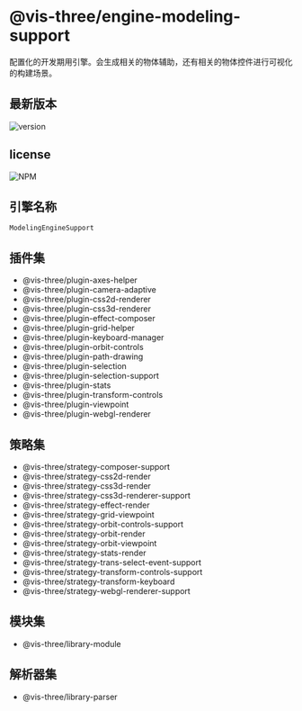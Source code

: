 # @vis-three/engine-modeling-support

配置化的开发期用引擎。会生成相关的物体辅助，还有相关的物体控件进行可视化的构建场景。

## 最新版本

<img alt="version" src="https://img.shields.io/npm/v/@vis-three/engine-modeling-support">

## license

<img alt="NPM" src="https://img.shields.io/npm/l/@vis-three/engine-modeling-support?color=blue">

## 引擎名称

`ModelingEngineSupport`

## 插件集

- @vis-three/plugin-axes-helper
- @vis-three/plugin-camera-adaptive
- @vis-three/plugin-css2d-renderer
- @vis-three/plugin-css3d-renderer
- @vis-three/plugin-effect-composer
- @vis-three/plugin-grid-helper
- @vis-three/plugin-keyboard-manager
- @vis-three/plugin-orbit-controls
- @vis-three/plugin-path-drawing
- @vis-three/plugin-selection
- @vis-three/plugin-selection-support
- @vis-three/plugin-stats
- @vis-three/plugin-transform-controls
- @vis-three/plugin-viewpoint
- @vis-three/plugin-webgl-renderer

## 策略集

- @vis-three/strategy-composer-support
- @vis-three/strategy-css2d-render
- @vis-three/strategy-css3d-render
- @vis-three/strategy-css3d-renderer-support
- @vis-three/strategy-effect-render
- @vis-three/strategy-grid-viewpoint
- @vis-three/strategy-orbit-controls-support
- @vis-three/strategy-orbit-render
- @vis-three/strategy-orbit-viewpoint
- @vis-three/strategy-stats-render
- @vis-three/strategy-trans-select-event-support
- @vis-three/strategy-transform-controls-support
- @vis-three/strategy-transform-keyboard
- @vis-three/strategy-webgl-renderer-support

## 模块集

- @vis-three/library-module

## 解析器集

- @vis-three/library-parser
